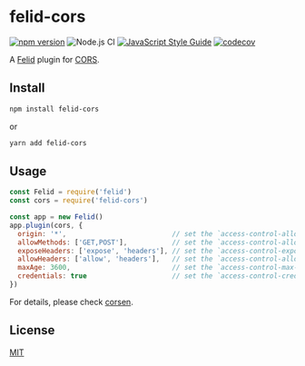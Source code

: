 # felid-cors

[![npm version](https://img.shields.io/npm/v/felid-cors.svg)](https://www.npmjs.com/package/felid-cors)
![Node.js CI](https://github.com/felidjs/felid-cors/workflows/Node.js%20CI/badge.svg)
[![JavaScript Style Guide](https://img.shields.io/badge/code_style-standard-brightgreen.svg)](https://standardjs.com)
[![codecov](https://codecov.io/gh/felidjs/felid-cors/branch/master/graph/badge.svg)](https://codecov.io/gh/felidjs/felid-cors)

A [Felid](https://github.com/felidjs/felid) plugin for [CORS](https://developer.mozilla.org/en-US/docs/Web/HTTP/CORS).

## Install

```bash
npm install felid-cors
```

or

```bash
yarn add felid-cors
```

## Usage

```javascript
const Felid = require('felid')
const cors = require('felid-cors')

const app = new Felid()
app.plugin(cors, {
  origin: '*',                          // set the `access-control-allow-origin` header, default is the request `Origin` header.
  allowMethods: ['GET,POST'],           // set the `access-control-allow-methods` header, default is 'GET,HEAD,PUT,POST,DELETE,PATCH'.
  exposeHeaders: ['expose', 'headers'], // set the `access-control-expose-headers` header.
  allowHeaders: ['allow', 'headers'],   // set the `access-control-allow-headers` header.
  maxAge: 3600,                         // set the `access-control-max-age` header, in seconds.
  credentials: true                     // set the `access-control-credentials` header.
})
```

For details, please check [corsen](https://github.com/fralonra/corsen).

## License

[MIT](./LICENSE)
